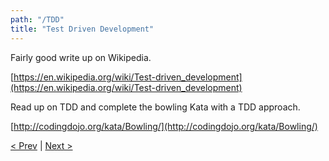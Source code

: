 ```yaml
---
path: "/TDD"
title: "Test Driven Development"
---
```

Fairly good write up on Wikipedia.

[https://en.wikipedia.org/wiki/Test-driven_development](https://en.wikipedia.org/wiki/Test-driven_development)

Read up on TDD and complete the bowling Kata with a TDD approach. 

[http://codingdojo.org/kata/Bowling/](http://codingdojo.org/kata/Bowling/)

[< Prev](../shopping2) | [Next >](../shopping3)